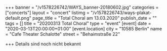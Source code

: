 +++
banner = "/v1578226742/WAYS_banner-20180602.jpg"
categories = ["concerts"]
layout = "concert"
listimg = "/v1578226743/ways-plakat-default.png"
page_title = "Total Choral am 13.03.2020"
publish_date = ""
tags = []
title = "20200313 Total Choral"
type = "event"
[event]
date = "2020-03-13T20:00:00+01:00"
[event.location]
city = "10585 Berlin"
name = "Cafe Theater Schalotte"
street = "Behaimstraße 22"

+++
Details sind noch nicht bekannt